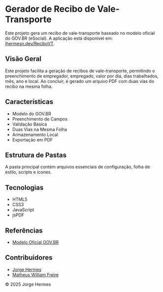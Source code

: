 # Gerador de Recibo de Vale-Transporte

Este projeto gera um recibo de vale-transporte baseado no modelo oficial do GOV.BR (eSocial). A aplicação está disponível em: [jhermesn.dev/ReciboVT](https://jhermesn.dev/ReciboVT).

## Visão Geral
Este projeto facilita a geração de recibos de vale-transporte, permitindo o preenchimento de empregador, empregado, valor por dia, dias trabalhados, mês, ano e local. Ao concluir, é gerado um arquivo PDF com duas vias do recibo na mesma folha.

## Características
- Modelo do GOV.BR
- Preenchimento de Campos
- Validação Básica
- Duas Vias na Mesma Folha
- Armazenamento Local
- Exportação em PDF

## Estrutura de Pastas
A pasta principal contém arquivos essenciais de configuração, folha de estilo, scripts e ícones.

## Tecnologias
- HTML5
- CSS3
- JavaScript
- jsPDF

## Referências
- [Modelo Oficial GOV.BR](https://www.gov.br/esocial/pt-br/empregador-domestico/modelos-de-documentos/modelo-recibo-vale-transporte.doc)

## Contribuidores
- [Jorge Hermes](https://jhermesn.dev)
- [Matheus William Freire](https://github.com/MatKerbino)

© 2025 Jorge Hermes
